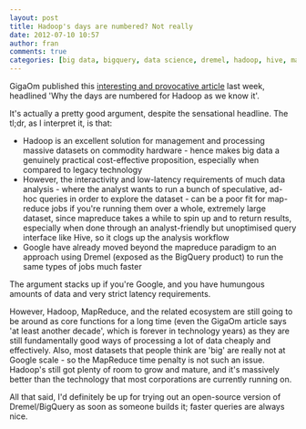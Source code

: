 ```yaml
---
layout: post
title: Hadoop's days are numbered? Not really
date: 2012-07-10 10:57
author: fran
comments: true
categories: [big data, bigquery, data science, dremel, hadoop, hive, mapreduce, tenzing, Uncategorized]
---
```

GigaOm published this <a href="http://gigaom.com/cloud/why-the-days-are-numbered-for-hadoop-as-we-know-it/">interesting and provocative article</a> last week, headlined 'Why the days are numbered for Hadoop as we know it'.
<!--more-->

It's actually a pretty good argument, despite the sensational headline. The tl;dr, as I interpret it, is that:<!--more-->
<ul>
	<li>Hadoop is an excellent solution for management and processing massive datasets on commodity hardware - hence makes big data a genuinely practical cost-effective proposition, especially when compared to legacy technology</li>
	<li>However, the interactivity and low-latency requirements of much data analysis - where the analyst wants to run a bunch of speculative, ad-hoc queries in order to explore the dataset - can be a poor fit for map-reduce jobs if you're running them over a whole, extremely large dataset, since mapreduce takes a while to spin up and to return results, especially when done through an analyst-friendly but unoptimised query interface like Hive, so it clogs up the analysis workflow</li>
	<li>Google have already moved beyond the mapreduce paradigm to an approach using Dremel (exposed as the BigQuery product) to run the same types of jobs much faster</li>
</ul>
The argument stacks up if you're Google, and you have humungous amounts of data and very strict latency requirements.

However, Hadoop, MapReduce, and the related ecosystem are still going to be around as core functions for a long time (even the GigaOm article says 'at least another decade', which is forever in technology years) as they are still fundamentally good ways of processing a lot of data cheaply and effectively. Also, most datasets that people think are 'big' are really not at Google scale - so the MapReduce time penalty is not such an issue. Hadoop's still got plenty of room to grow and mature, and it's massively better than the technology that most corporations are currently running on.

All that said, I'd definitely be up for trying out an open-source version of Dremel/BigQuery as soon as someone builds it; faster queries are always nice.
